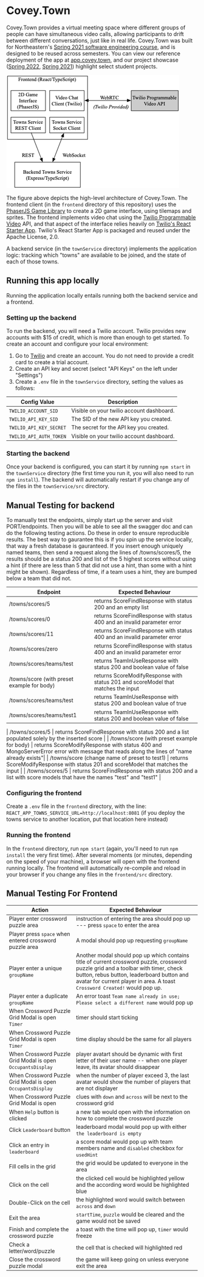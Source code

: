 # Covey.Town

Covey.Town provides a virtual meeting space where different groups of people can have simultaneous video calls, allowing participants to drift between different conversations, just like in real life.
Covey.Town was built for Northeastern's [Spring 2021 software engineering course](https://neu-se.github.io/CS4530-CS5500-Spring-2021/), and is designed to be reused across semesters.
You can view our reference deployment of the app at [app.covey.town](https://app.covey.town/), and our project showcase ([Spring 2022](https://neu-se.github.io/CS4530-Spring-2022/assignments/project-showcase), [Spring 2021](https://neu-se.github.io/CS4530-CS5500-Spring-2021/project-showcase)) highlight select student projects.

![Covey.Town Architecture](docs/covey-town-architecture.png)

The figure above depicts the high-level architecture of Covey.Town.
The frontend client (in the `frontend` directory of this repository) uses the [PhaserJS Game Library](https://phaser.io) to create a 2D game interface, using tilemaps and sprites.
The frontend implements video chat using the [Twilio Programmable Video](https://www.twilio.com/docs/video) API, and that aspect of the interface relies heavily on [Twilio's React Starter App](https://github.com/twilio/twilio-video-app-react). Twilio's React Starter App is packaged and reused under the Apache License, 2.0.

A backend service (in the `townService` directory) implements the application logic: tracking which "towns" are available to be joined, and the state of each of those towns.

## Running this app locally

Running the application locally entails running both the backend service and a frontend.

### Setting up the backend

To run the backend, you will need a Twilio account. Twilio provides new accounts with $15 of credit, which is more than enough to get started.
To create an account and configure your local environment:

1. Go to [Twilio](https://www.twilio.com/) and create an account. You do not need to provide a credit card to create a trial account.
2. Create an API key and secret (select "API Keys" on the left under "Settings")
3. Create a `.env` file in the `townService` directory, setting the values as follows:

| Config Value            | Description                               |
| ----------------------- | ----------------------------------------- |
| `TWILIO_ACCOUNT_SID`    | Visible on your twilio account dashboard. |
| `TWILIO_API_KEY_SID`    | The SID of the new API key you created.   |
| `TWILIO_API_KEY_SECRET` | The secret for the API key you created.   |
| `TWILIO_API_AUTH_TOKEN` | Visible on your twilio account dashboard. |

### Starting the backend

Once your backend is configured, you can start it by running `npm start` in the `townService` directory (the first time you run it, you will also need to run `npm install`).
The backend will automatically restart if you change any of the files in the `townService/src` directory.

## Manual Testing for backend

To manually test the endpoints, simply start up the server and visit PORT/endpoints. Then you will be able to see all the swagger doc and can do the following testing actions. Do these in order to ensure reproducible results. The best way to gaurantee this is if you spin up the service locally, that way a fresh database is gauranteed. If you insert enough uniquely named teams, then send a request along the lines of /towns/scores/5, the results should be a status 200 and list of the 5 highest scores without using a hint (if there are less than 5 that did not use a hint, than some with a hint might be shown). Regardless of time, if a team uses a hint, they are bumped below a team that did not.

| Endpoint                                    | Expected Behaviour                                                                |
| ------------------------------------------- | --------------------------------------------------------------------------------- |
| /towns/scores/5                             | returns ScoreFindResponse with status 200 and an empty list                       |
| /towns/scores/0                             | returns ScoreFindResponse with status 400 and an invalid parameter error          |
| /towns/scores/11                            | returns ScoreFindResponse with status 400 and an invalid parameter error          |
| /towns/scores/zero                          | returns ScoreFindResponse with status 400 and an invalid parameter error          |
| /towns/scores/teams/test                    | returns TeamInUseResponse with status 200 and boolean value of false              |
| /towns/score (with preset example for body) | returns ScoreModifyResponse with status 201 and scoreModel that matches the input |
| /towns/scores/teams/test                    | returns TeamInUseResponse with status 200 and boolean value of true               |
| /towns/scores/teams/test1                   | returns TeamInUseResponse with status 200 and boolean value of false              |

| /towns/scores/5 | returns ScoreFindResponse with status 200 and a list populated solely by the inserted score |
| /towns/score (with preset example for body) | returns ScoreModifyResponse with status 400 and MongoServerError error with message that reads along the lines of "name already exists"|
| /towns/score (change name of preset to test1) | returns ScoreModifyResponse with status 201 and scoreModel that matches the input |
| /towns/scores/5 | returns ScoreFindResponse with status 200 and a list with score models that have the names "test" and "test1" |

### Configuring the frontend

Create a `.env` file in the `frontend` directory, with the line: `REACT_APP_TOWNS_SERVICE_URL=http://localhost:8081` (if you deploy the towns service to another location, put that location here instead)

### Running the frontend

In the `frontend` directory, run `npm start` (again, you'll need to run `npm install` the very first time). After several moments (or minutes, depending on the speed of your machine), a browser will open with the frontend running locally.
The frontend will automatically re-compile and reload in your browser if you change any files in the `frontend/src` directory.

## Manual Testing For Frontend

| Action                                                      | Expected Behaviour                                                                                                                                                                                                                                             |
| ----------------------------------------------------------- | -------------------------------------------------------------------------------------------------------------------------------------------------------------------------------------------------------------------------------------------------------------- |
| Player enter crossword puzzle area                          | instruction of entering the area should pop up --- press `space` to enter the area                                                                                                                                                                             |
| Player press `space` when entered crossword puzzle area     | A modal should pop up requesting `groupName`                                                                                                                                                                                                                   |
| Player enter a unique `groupName`                           | Another modal should pop up which contains title of current crossword puzzle, crossword puzzle grid and a toolbar with timer, check button, rebus button, leaderboard button and avatar for current player in area. A toast `Crossword Created!` would pop up. |
| Player enter a duplicate `groupName`                        | An error toast `Team name already in use; Please select a different name` would pop up                                                                                                                                                                         |
| When Crossword Puzzle Grid Modal is open `Timer`            | timer should start ticking                                                                                                                                                                                                                                     |
| When Crossword Puzzle Grid Modal is open `Timer`            | time display should be the same for all players                                                                                                                                                                                                                |
| When Crossword Puzzle Grid Modal is open `OccupantsDisplay` | player avatart should be dynamic with first letter of their user name -- when one player leave, its avatar should disappear                                                                                                                                    |
| When Crossword Puzzle Grid Modal is open `OccupantsDisplay` | when the number of player exceed 3, the last avatar would show the number of players that are not displayer                                                                                                                                                    |
| When Crossword Puzzle Grid Modal is open                    | clues with `down` and `across` will be next to the crossword grid                                                                                                                                                                                              |
| When `Help` button is clicked                               | a new tab would open with the information on how to complete the crossword puzzle                                                                                                                                                                              |
| Click `Leaderboard` button                                  | leaderboard modal would pop up with either `the leaderboard is empty `                                                                                                                                                                                         |
| Click an entry in `leaderboard`                             | a score modal would pop up with team members name and `disabled` checkbox for `usedHint`                                                                                                                                                                       |
| Fill cells in the grid                                      | the grid would be updated to everyone in the area                                                                                                                                                                                                              |
| Click on the cell                                           | the clicked cell would be highlighted yellow and the according word would be highlighted blue                                                                                                                                                                  |
| Double-Click on the cell                                    | the highlighted word would switch between `across` and `down`                                                                                                                                                                                                  |
| Exit the area                                               | `startTime`, `puzzle` would be cleared and the game would not be saved                                                                                                                                                                                         |
| Finish and complete the crossword puzzle                    | a toast with the time will pop up, `timer` would freeze                                                                                                                                                                                                        |
| Check a letter/word/puzzle                                  | the cell that is checked will highlighted red                                                                                                                                                                                                                  |
| Close the crossword puzzle modal                            | the game will keep going on unless everyone exit the area                                                                                                                                                                                                      |
